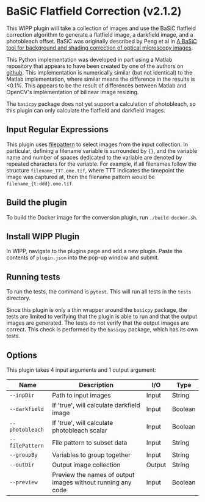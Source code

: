 # BaSiC Flatfield Correction (v2.1.2)

This WIPP plugin will take a collection of images and use the BaSiC flatfield
correction algorithm to generate a flatfield image, a darkfield image, and a
photobleach offset. BaSiC was originally described by Peng et al in
[A BaSiC tool for background and shading correction of optical microscopy images](https://doi.org/10.1038/ncomms14836).

This Python implementation was developed in part using a Matlab repository that
appears to have been created by one of the authors on
[github](https://github.com/QSCD/BaSiC). This implementation is numerically
similar (but not identical) to the Matlab implementation, where similar means
the difference in the results is <0.1%. This appears to be the result of
differences between Matlab and OpenCV's implementation of bilinear image
resizing.

The `basicpy` package does not yet support a calculation of photobleach, so this plugin can only calculate the flatfield and darkfield images.

## Input Regular Expressions

This plugin uses [filepattern](https://filepattern.readthedocs.io/en/latest/Examples.html#what-is-filepattern) to select images from the input collection.
In particular, defining a filename variable is surrounded by `{}`, and the variable name and number of spaces dedicated to the variable are denoted by repeated characters for the variable.
For example, if all filenames follow the structure `filename_TTT.ome.tif`, where TTT indicates the timepoint the image was captured at, then the filename pattern would be `filename_{t:ddd}.ome.tif`.

## Build the plugin

To build the Docker image for the conversion plugin, run
`./build-docker.sh`.

## Install WIPP Plugin

In WIPP, navigate to the plugins page and add a new plugin. Paste the contents
of `plugin.json` into the pop-up window and submit.

## Running tests

To run the tests, the command is `pytest`. This will run all tests in the `tests` directory.

Since this plugin is only a thin wrapper around the `basicpy` package, the tests are limited to verifying that the plugin is able to run and that the output images are generated.
The tests do not verify that the output images are correct.
This check is performed by the `basicpy` package, which has its own tests.

## Options

This plugin takes 4 input arguments and 1 output argument:

| Name            | Description                                                 | I/O    | Type    |
|-----------------|-------------------------------------------------------------|--------|---------|
| `--inpDir`      | Path to input images                                        | Input  | String  |
| `--darkfield`   | If 'true', will calculate darkfield image                   | Input  | Boolean |
| `--photobleach` | If 'true', will calculate photobleach scalar                | Input  | Boolean |
| `--filePattern` | File pattern to subset data                                 | Input  | String  |
| `--groupBy`     | Variables to group together                                 | Input  | String  |
| `--outDir`      | Output image collection                                     | Output | String  |
| `--preview`     | Preview the names of output images without running any code | Input | Boolean |
